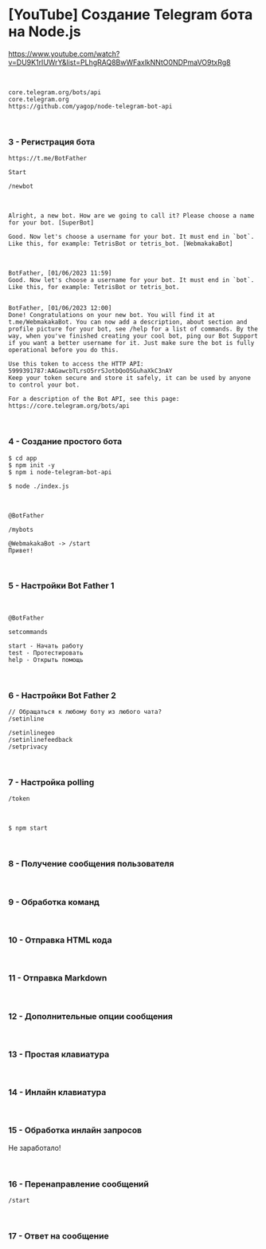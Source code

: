 # [YouTube] Создание Telegram бота на Node.js

https://www.youtube.com/watch?v=DU9K1rIUWrY&list=PLhgRAQ8BwWFaxlkNNtO0NDPmaVO9txRg8

<br/>

```
core.telegram.org/bots/api
core.telegram.org
https://github.com/yagop/node-telegram-bot-api
```

<br/>

### 3 - Регистрация бота

```
https://t.me/BotFather

Start

/newbot
```

<br/>

```
Alright, a new bot. How are we going to call it? Please choose a name for your bot. [SuperBot]

Good. Now let's choose a username for your bot. It must end in `bot`. Like this, for example: TetrisBot or tetris_bot. [WebmakakaBot]
```

<br/>

```
BotFather, [01/06/2023 11:59]
Good. Now let's choose a username for your bot. It must end in `bot`. Like this, for example: TetrisBot or tetris_bot.


BotFather, [01/06/2023 12:00]
Done! Congratulations on your new bot. You will find it at t.me/WebmakakaBot. You can now add a description, about section and profile picture for your bot, see /help for a list of commands. By the way, when you've finished creating your cool bot, ping our Bot Support if you want a better username for it. Just make sure the bot is fully operational before you do this.

Use this token to access the HTTP API:
5999391787:AAGawcbTLrsO5rrSJotbQoO5GuhaXkC3nAY
Keep your token secure and store it safely, it can be used by anyone to control your bot.

For a description of the Bot API, see this page: https://core.telegram.org/bots/api
```

<br/>

### 4 - Создание простого бота

```
$ cd app
$ npm init -y
$ npm i node-telegram-bot-api
```

```
$ node ./index.js
```

<br/>

```
@BotFather

/mybots
```

```
@WebmakakaBot -> /start
Привет!
```

<br/>

### 5 - Настройки Bot Father 1

<br/>

```
@BotFather

setcommands

start - Начать работу
test - Протестировать
help - Открыть помощь
```

<br/>

### 6 - Настройки Bot Father 2

```
// Обращаться к любому боту из любого чата?
/setinline

/setinlinegeo
/setinlinefeedback
/setprivacy
```

<br/>

### 7 - Настройка polling

```
/token
```

<br/>

```
$ npm start
```

<br/>

### 8 - Получение сообщения пользователя

<br/>

### 9 - Обработка команд

<br/>

### 10 - Отправка HTML кода

<br/>

### 11 - Отправка Markdown

<br/>

### 12 - Дополнительные опции сообщения

<br/>

### 13 - Простая клавиатура

<br/>

### 14 - Инлайн клавиатура

<br/>

### 15 - Обработка инлайн запросов

Не заработало!

<br/>

### 16 - Перенаправление сообщений

```
/start
```

<br/>

### 17 - Ответ на сообщение
